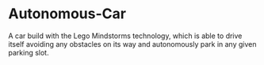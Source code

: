 # Autonomous-Car
A car build with the Lego Mindstorms technology, which is able to drive itself avoiding any obstacles on its way and autonomously park in any given parking slot.
